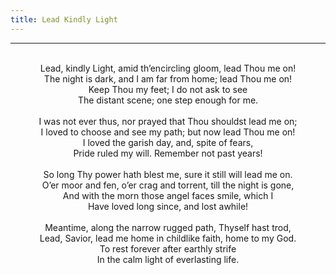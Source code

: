 ```yaml
---
title: Lead Kindly Light
---
```


---
<center>
<br/>
Lead, kindly Light, amid th’encircling gloom, lead Thou me on!<br/>
The night is dark, and I am far from home; lead Thou me on!<br/>
Keep Thou my feet; I do not ask to see<br/>
The distant scene; one step enough for me.<br/>
<br/>
I was not ever thus, nor prayed that Thou shouldst lead me on;<br/>
I loved to choose and see my path; but now lead Thou me on!<br/>
I loved the garish day, and, spite of fears,<br/>
Pride ruled my will. Remember not past years!<br/>
<br/>
So long Thy power hath blest me, sure it still will lead me on.<br/>
O’er moor and fen, o’er crag and torrent, till the night is gone,<br/>
And with the morn those angel faces smile, which I<br/>
Have loved long since, and lost awhile!<br/>
<br/>
Meantime, along the narrow rugged path, Thyself hast trod,<br/>
Lead, Savior, lead me home in childlike faith, home to my God.<br/>
To rest forever after earthly strife<br/>
In the calm light of everlasting life.<br/>

</center>